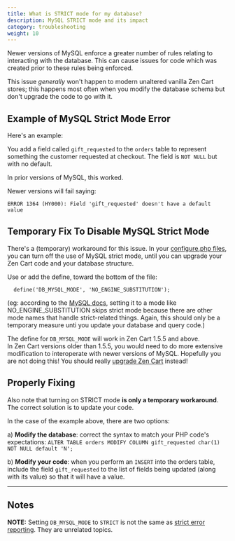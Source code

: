 ```yaml
---
title: What is STRICT mode for my database? 
description: MySQL STRICT mode and its impact 
category: troubleshooting
weight: 10
---
```


Newer versions of MySQL enforce a greater number of rules relating to interacting with the database.  This can cause issues for code which was created prior to these rules being enforced. 

This issue *generally* won't happen to modern unaltered vanilla Zen Cart stores; this happens most often when you modify the database schema but don't upgrade the code to go with it. 

## Example of MySQL Strict Mode Error

Here's an example: 

You add a field called `gift_requested` to the `orders` table to represent something the customer requested at checkout.  The field is `NOT NULL` but with no default.

In prior versions of MySQL, this worked.  

Newer versions will fail saying:
```
ERROR 1364 (HY000): Field 'gift_requested' doesn't have a default value
``` 

## Temporary Fix To Disable MySQL Strict Mode

There's a (temporary) workaround for this issue.  In your [configure.php files](/user/miscellaneous/configure/), you can turn off the use of MySQL strict mode, until you can upgrade your Zen Cart code and your database structure.

Use or add the define, toward the bottom of the file:
```
  define('DB_MYSQL_MODE', 'NO_ENGINE_SUBSTITUTION');
```

(eg: according to the [MySQL docs](https://dev.mysql.com/doc/refman/8.0/en/sql-mode.html), setting it to a mode like NO_ENGINE_SUBSTITUTION skips strict mode because there are other mode names that handle strict-related things. Again, this should only be a temporary measure unti you update your database and query code.)

The define for `DB_MYSQL_MODE` will work in Zen Cart 1.5.5 and above.  
In Zen Cart versions older than 1.5.5, you would need to do more extensive modification to interoperate with newer versions of MySQL.  Hopefully you are not doing this!  You should really [upgrade Zen Cart](/user/upgrading/) instead!

## Properly Fixing
Also note that turning on STRICT mode **is only a temporary workaround**. The correct solution is to update your code.  

In the case of the example above, there are two options: 

a) **Modify the database**: correct the syntax to match your PHP code's expectations:
`ALTER TABLE orders MODIFY COLUMN gift_requested char(1) NOT NULL default 'N'; ` 

b) **Modify your code**: when you perform an `INSERT` into the orders table, include the field `gift_requested` to the list of fields being updated (along with its value) so that it will have a value. 

--- 

## Notes

**NOTE:** Setting `DB_MYSQL_MODE` to `STRICT` is not the same as [strict error reporting](/user/troubleshooting/strict_error_reporting/). They are unrelated topics.

